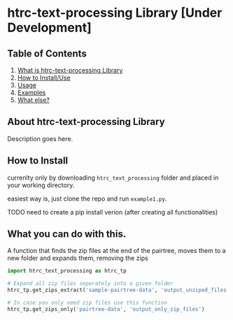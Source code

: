 # htrc-text-processing Library [Under Development]
## Table of Contents
1. [What is htrc-text-processing Library](#what-is)
2. [How to Install/Use](#install)
3. [Usage](#usage)
4. [Examples](#examples)
5. [What else?](#what-else)

## About htrc-text-processing Library<a name="what-is"></a>
Description goes here.

## How to  Install <a name="install"></a>

currenlty only by downloading `htrc_text_processing` folder and placed in your working directory.

easiest way is, just clone the repo and run `example1.py`.

TODO 
need to create a pip install verion (after creating all functionalities)  

## What you can do with this. <a name="usage"></a>

A function that finds the zip files at the end of the pairtree, moves them to a new folder and expands them, removing the zips

```python
import htrc_text_processing as htrc_tp 

# Expand all zip files seperately into a given folder
htrc_tp.get_zips_extract('sample-pairtree-data', 'output_unziped_files') 

# In case you only need zip files use this function 
htrc_tp.get_zips_only('pairtree-data', 'output_only_zip_files') 
```

